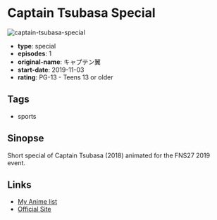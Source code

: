 # Captain Tsubasa Special

![captain-tsubasa-special](https://cdn.myanimelist.net/images/anime/1472/104079.jpg)

-   **type**: special
-   **episodes**: 1
-   **original-name**: キャプテン翼
-   **start-date**: 2019-11-03
-   **rating**: PG-13 - Teens 13 or older

## Tags

-   sports

## Sinopse

Short special of Captain Tsubasa (2018) animated for the FNS27 2019 event.

## Links

-   [My Anime list](https://myanimelist.net/anime/40606/Captain_Tsubasa_Special)
-   [Official Site](https://twitter.com/fns27htv_fns/status/1190206849590517760)
